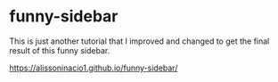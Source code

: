 # funny-sidebar
This is just another tutorial that I improved and changed to get the final result of this funny sidebar. 

 https://alissoninacio1.github.io/funny-sidebar/
